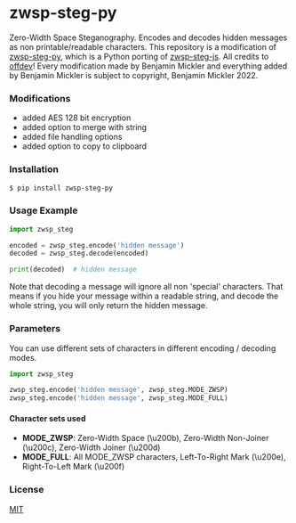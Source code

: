 # zwsp-steg-py
Zero-Width Space Steganography. Encodes and decodes hidden messages as non printable/readable characters.
This repository is a modification of [zwsp-steg-py](), which is a Python porting of [zwsp-steg-js](https://github.com/offdev/zwsp-steg-js).
All credits to [offdev](https://github.com/offdev)!
Every modification made by Benjamin Mickler and everything added by Benjamin Mickler is subject to copyright, Benjamin Mickler 2022.

### Modifications
- added AES 128 bit encryption
- added option to merge with string
- added file handling options
- added option to copy to clipboard

### Installation
```bash
$ pip install zwsp-steg-py
```

### Usage Example
```.py
import zwsp_steg

encoded = zwsp_steg.encode('hidden message')
decoded = zwsp_steg.decode(encoded)

print(decoded)  # hidden message
```

Note that decoding a message will ignore all non 'special' characters. That means if you hide your message within a readable string, and decode the whole string, you will only return the hidden message.

### Parameters
You can use different sets of characters in different encoding / decoding modes.

```.py
import zwsp_steg

zwsp_steg.encode('hidden message', zwsp_steg.MODE_ZWSP)
zwsp_steg.encode('hidden message', zwsp_steg.MODE_FULL)
```

#### Character sets used
- **MODE_ZWSP**: Zero-Width Space (\u200b), Zero-Width Non-Joiner (\u200c), Zero-Width Joiner (\u200d)
- **MODE_FULL**: All MODE_ZWSP characters, Left-To-Right Mark (\u200e), Right-To-Left Mark (\u200f)

### License
[MIT](https://opensource.org/licenses/MIT)
